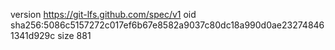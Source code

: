 version https://git-lfs.github.com/spec/v1
oid sha256:5086c5157272c017ef6b67e8582a9037c80dc18a990d0ae232748461341d929c
size 881
